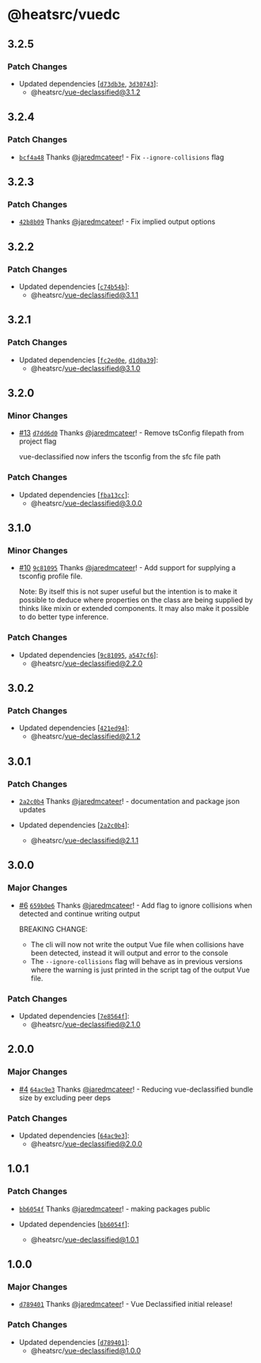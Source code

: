 # @heatsrc/vuedc

## 3.2.5

### Patch Changes

- Updated dependencies [[`d73db3e`](https://github.com/heatsrc/vue-declassified/commit/d73db3efa5d3a1d428ba8c5f57fdf7f7624923f6), [`3d30743`](https://github.com/heatsrc/vue-declassified/commit/3d30743dc0199909f09215578832e0220c079b88)]:
  - @heatsrc/vue-declassified@3.1.2

## 3.2.4

### Patch Changes

- [`bcf4a48`](https://github.com/heatsrc/vue-declassified/commit/bcf4a48939d896c600353e4f22b11e32a38189dc) Thanks [@jaredmcateer](https://github.com/jaredmcateer)! - Fix `--ignore-collisions` flag

## 3.2.3

### Patch Changes

- [`42b8b09`](https://github.com/heatsrc/vue-declassified/commit/42b8b098689e2ecf598508eee75bc702671de8a7) Thanks [@jaredmcateer](https://github.com/jaredmcateer)! - Fix implied output options

## 3.2.2

### Patch Changes

- Updated dependencies [[`c74b54b`](https://github.com/heatsrc/vue-declassified/commit/c74b54be7a6d1c76b93dcf7f50fe0ac34e937cd4)]:
  - @heatsrc/vue-declassified@3.1.1

## 3.2.1

### Patch Changes

- Updated dependencies [[`fc2ed0e`](https://github.com/heatsrc/vue-declassified/commit/fc2ed0e218b3526e9c0a956a90e24427d2d2ce30), [`d1d0a39`](https://github.com/heatsrc/vue-declassified/commit/d1d0a399486b73510d9b1aebecf5c08e6802c9a3)]:
  - @heatsrc/vue-declassified@3.1.0

## 3.2.0

### Minor Changes

- [#13](https://github.com/heatsrc/vue-declassified/pull/13) [`d7dd6d0`](https://github.com/heatsrc/vue-declassified/commit/d7dd6d06124b2a73fd9908aa59139f76ee872a25) Thanks [@jaredmcateer](https://github.com/jaredmcateer)! - Remove tsConfig filepath from project flag

  vue-declassified now infers the tsconfig from the sfc file path

### Patch Changes

- Updated dependencies [[`fba13cc`](https://github.com/heatsrc/vue-declassified/commit/fba13cc61c600ecfd3bf3892b2d7343edca7e75b)]:
  - @heatsrc/vue-declassified@3.0.0

## 3.1.0

### Minor Changes

- [#10](https://github.com/heatsrc/vue-declassified/pull/10) [`9c81095`](https://github.com/heatsrc/vue-declassified/commit/9c8109554f5daa02c6de2180da7500b66cc230ab) Thanks [@jaredmcateer](https://github.com/jaredmcateer)! - Add support for supplying a tsconfig profile file.

  Note: By itself this is not super useful but the intention is to make it possible to deduce where properties on the class are being supplied by thinks like mixin or extended components. It may also make it possible to do better type inference.

### Patch Changes

- Updated dependencies [[`9c81095`](https://github.com/heatsrc/vue-declassified/commit/9c8109554f5daa02c6de2180da7500b66cc230ab), [`a547cf6`](https://github.com/heatsrc/vue-declassified/commit/a547cf6cfafc4505c259729463b3e322e3cd804e)]:
  - @heatsrc/vue-declassified@2.2.0

## 3.0.2

### Patch Changes

- Updated dependencies [[`421ed94`](https://github.com/heatsrc/vue-declassified/commit/421ed94faf055b5c446b38a471f522bc8bfcbf41)]:
  - @heatsrc/vue-declassified@2.1.2

## 3.0.1

### Patch Changes

- [`2a2c0b4`](https://github.com/heatsrc/vue-declassified/commit/2a2c0b43da9ff625d931ca6caa45424bd82113c1) Thanks [@jaredmcateer](https://github.com/jaredmcateer)! - documentation and package json updates

- Updated dependencies [[`2a2c0b4`](https://github.com/heatsrc/vue-declassified/commit/2a2c0b43da9ff625d931ca6caa45424bd82113c1)]:
  - @heatsrc/vue-declassified@2.1.1

## 3.0.0

### Major Changes

- [#6](https://github.com/heatsrc/vue-declassified/pull/6) [`659b0e6`](https://github.com/heatsrc/vue-declassified/commit/659b0e617af28bd75efebded1115e993c87987ad) Thanks [@jaredmcateer](https://github.com/jaredmcateer)! - Add flag to ignore collisions when detected and continue writing output

  BREAKING CHANGE:

  - The cli will now not write the output Vue file when collisions have been detected, instead it will output and error to the console
  - The `--ignore-collisions` flag will behave as in previous versions where the warning is just printed in the script tag of the output Vue file.

### Patch Changes

- Updated dependencies [[`7e8564f`](https://github.com/heatsrc/vue-declassified/commit/7e8564fb6c9aa776c6e933b1404b31107dfeb5b4)]:
  - @heatsrc/vue-declassified@2.1.0

## 2.0.0

### Major Changes

- [#4](https://github.com/heatsrc/vue-declassified/pull/4) [`64ac9e3`](https://github.com/heatsrc/vue-declassified/commit/64ac9e3a57e8575d8e0eb0e9a63a91a166235961) Thanks [@jaredmcateer](https://github.com/jaredmcateer)! - Reducing vue-declassified bundle size by excluding peer deps

### Patch Changes

- Updated dependencies [[`64ac9e3`](https://github.com/heatsrc/vue-declassified/commit/64ac9e3a57e8575d8e0eb0e9a63a91a166235961)]:
  - @heatsrc/vue-declassified@2.0.0

## 1.0.1

### Patch Changes

- [`bb6054f`](https://github.com/heatsrc/vue-declassified/commit/bb6054f7af0a21b2306b399982e38e2466bb9145) Thanks [@jaredmcateer](https://github.com/jaredmcateer)! - making packages public

- Updated dependencies [[`bb6054f`](https://github.com/heatsrc/vue-declassified/commit/bb6054f7af0a21b2306b399982e38e2466bb9145)]:
  - @heatsrc/vue-declassified@1.0.1

## 1.0.0

### Major Changes

- [`d789401`](https://github.com/heatsrc/vue-declassified/commit/d7894011395bb0f5d6c4bc7da243fe07a40fa055) Thanks [@jaredmcateer](https://github.com/jaredmcateer)! - Vue Declassified initial release!

### Patch Changes

- Updated dependencies [[`d789401`](https://github.com/heatsrc/vue-declassified/commit/d7894011395bb0f5d6c4bc7da243fe07a40fa055)]:
  - @heatsrc/vue-declassified@1.0.0
